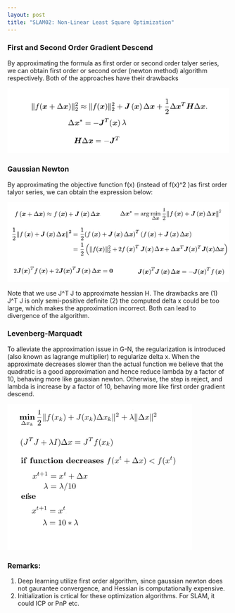 ```yaml
---
layout: post
title: "SLAM02: Non-Linear Least Square Optimization"
---
```


### First and Second Order Gradient Descend

By approximating the formula as first order or second order talyer series, we can obtain first order or second order (newton method) algorithm respectively. Both of the approaches have their drawbacks

<img src="/assets/img/posts/SLAM_03.png" alt="conversion" class="responsive"/>

### Gaussian Newton
By approximating the objective function f(x) (instead of f(x)^2 )as first order talyor series, we can obtain the expression below:

<img src="/assets/img/posts/SLAM_04.png" alt="conversion" class="responsive"/>

Note that we use J^T J to approximate hessian H. The drawbacks are (1) J^T J is only semi-positive definite (2) the computed delta x could be too large, which makes the approximation incorrect. Both can lead to divergence of the algorithm.

### Levenberg-Marquadt
To alleviate the approximation issue in G-N, the regularization is introduced (also known as lagrange multiplier) to regularize delta x. When the approximate decreases slower than the actual function we believe that the quadratic is a good approximation and hence reduce lambda by a factor of 10, behaving more like gaussian newton. Otherwise, the step is reject, and lambda is increase by a factor of 10, behaving more like first order gradient descend.

<img src="/assets/img/posts/SLAM_05.png" alt="conversion" class="responsive"/>

### Remarks:
1. Deep learning utilize first order algorithm, since gaussian newton does not gaurantee convergence, and Hessian is computationally expensive. 
2. Initialization is crtical for these optimization algorithms. For SLAM, it could ICP or PnP etc.
